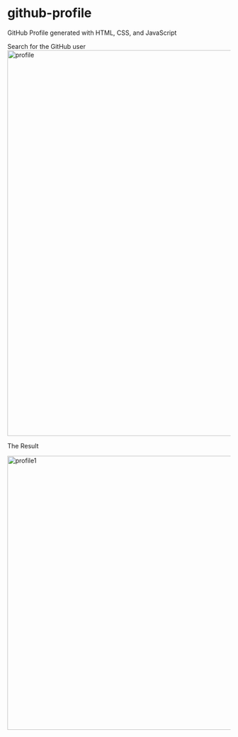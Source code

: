 # github-profile
GitHub Profile generated with HTML, CSS, and JavaScript

Search for the GitHub user
<img width="870" alt="profile " src="https://github.com/JohnnyLouisTech/github-profile/assets/29494723/748f3f90-c576-456a-9e93-7a63001c861e">

The Result

<img width="618" alt="profile1" src="https://github.com/JohnnyLouisTech/github-profile/assets/29494723/8d4d63f9-a84a-495a-a18d-0ed7739490b5">
